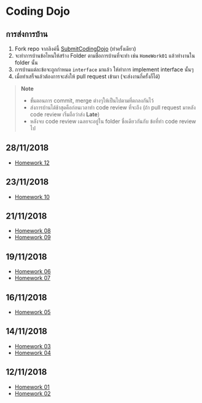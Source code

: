 # Coding Dojo

## การส่งการบ้าน
1. Fork repo จากลิงค์นี้ [SubmitCodingDojo](https://github.com/mastertraining/SubmitCodingDojo) (ทำครั้งเดียว)
1. จะทำการบ้านข้อไหนให้สร้าง Folder ตามชื่อการบ้านที่จะทำ เช่น `HomeWork01` แล้วทำงานใน folder นั้น
1. การบ้านแต่ละข้อจะถูกกำหนด `interface` มาแล้ว ให้ทำการ implement interface นั้นๆ
1. เมื่อทำเสร็จแล้วต้องการจะส่งให้ pull request เข้ามา (จะส่งงานกี่ครั้งก็ได้)

> **Note**  
> * ขั้นตอนการ commit, merge ต่างๆให้เป็นไปตามที่ตกลงกันไว้  
> * ส่งการบ้านได้ช้าสุดคือก่อนเวลาทำ code review ที่จะถึง (ถ้า pull request มาหลัง code review เริ่มถือว่าส่ง **Late**)  
> * หลังจบ code review เฉลยจะอยู่ใน folder ชื่อเดียวกันกับ ข้อที่ทำ code review ไป

## 28/11/2018
* [Homework 12](HomeWork12.md)

## 23/11/2018
* [Homework 10](HomeWork10.md)

## 21/11/2018
* [Homework 08](HomeWork08.md)
* [Homework 09](HomeWork09.md)

## 19/11/2018
* [Homework 06](HomeWork06.md)
* [Homework 07](HomeWork07.md)

## 16/11/2018
* [Homework 05](HomeWork05.md)

## 14/11/2018
* [Homework 03](HomeWork03.md)
* [Homework 04](HomeWork04.md)

## 12/11/2018
* [Homework 01](HomeWork01.md)
* [Homework 02](HomeWork02.md)